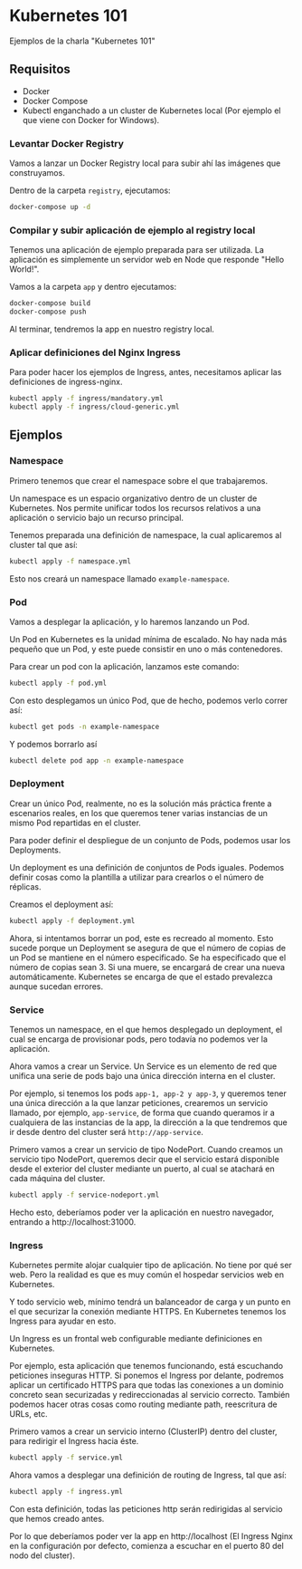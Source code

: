 # Kubernetes 101
Ejemplos de la charla "Kubernetes 101"

## Requisitos

- Docker
- Docker Compose
- Kubectl enganchado a un cluster de Kubernetes local (Por ejemplo el que viene con Docker for Windows).

### Levantar Docker Registry

Vamos a lanzar un Docker Registry local para subir ahí las imágenes que construyamos.

Dentro de la carpeta `registry`, ejecutamos:

```bash
docker-compose up -d
```

### Compilar y subir aplicación de ejemplo al registry local

Tenemos una aplicación de ejemplo preparada para ser utilizada. La aplicación es simplemente un servidor web en Node que responde "Hello World!".

Vamos a la carpeta `app` y dentro ejecutamos:

```bash
docker-compose build
docker-compose push
```

Al terminar, tendremos la app en nuestro registry local.

### Aplicar definiciones del Nginx Ingress

Para poder hacer los ejemplos de Ingress, antes, necesitamos aplicar las definiciones de ingress-nginx.

```bash
kubectl apply -f ingress/mandatory.yml
kubectl apply -f ingress/cloud-generic.yml
```

## Ejemplos

### Namespace

Primero tenemos que crear el namespace sobre el que trabajaremos.

Un namespace es un espacio organizativo dentro de un cluster de Kubernetes. Nos permite unificar todos los recursos relativos a una aplicación o servicio bajo un recurso principal.

Tenemos preparada una definición de namespace, la cual aplicaremos al cluster tal que así:

```bash
kubectl apply -f namespace.yml
```

Esto nos creará un namespace llamado `example-namespace`.

### Pod

Vamos a desplegar la aplicación, y lo haremos lanzando un Pod.

Un Pod en Kubernetes es la unidad mínima de escalado. No hay nada más pequeño que un Pod, y este puede consistir en uno o más contenedores.

Para crear un pod con la aplicación, lanzamos este comando:

```bash
kubectl apply -f pod.yml
```

Con esto desplegamos un único Pod, que de hecho, podemos verlo correr así:

```bash
kubectl get pods -n example-namespace
```

Y podemos borrarlo así

```bash
kubectl delete pod app -n example-namespace
```

### Deployment

Crear un único Pod, realmente, no es la solución más práctica frente a escenarios reales, en los que queremos tener varias instancias de un mismo Pod repartidas en el cluster.

Para poder definir el despliegue de un conjunto de Pods, podemos usar los Deployments.

Un deployment es una definición de conjuntos de Pods iguales. Podemos definir cosas como la plantilla a utilizar para crearlos o el número de réplicas.

Creamos el deployment así:

```bash
kubectl apply -f deployment.yml
```

Ahora, si intentamos borrar un pod, este es recreado al momento. Esto sucede porque un Deployment se asegura de que el número de copias de un Pod se mantiene en el número especificado. Se ha especificado que el número de copias sean 3. Si una muere, se encargará de crear una nueva automáticamente. Kubernetes se encarga de que el estado prevalezca aunque sucedan errores.

### Service

Tenemos un namespace, en el que hemos desplegado un deployment, el cual se encarga de provisionar pods, pero todavía no podemos ver la aplicación.

Ahora vamos a crear un Service. Un Service es un elemento de red que unifica una serie de pods bajo una única dirección interna en el cluster.

Por ejemplo, si tenemos los pods `app-1, app-2 y app-3`, y queremos tener una única dirección a la que lanzar peticiones, crearemos un servicio llamado, por ejemplo, `app-service`, de forma que cuando queramos ir a cualquiera de las instancias de la app, la dirección a la que tendremos que ir desde dentro del cluster será `http://app-service`.

Primero vamos a crear un servicio de tipo NodePort. Cuando creamos un servicio tipo NodePort, queremos decir que el servicio estará disponible desde el exterior del cluster mediante un puerto, al cual se atachará en cada máquina del cluster.

```bash
kubectl apply -f service-nodeport.yml
```

Hecho esto, deberíamos poder ver la aplicación en nuestro navegador, entrando a http://localhost:31000.

### Ingress

Kubernetes permite alojar cualquier tipo de aplicación. No tiene por qué ser web. Pero la realidad es que es muy común el hospedar servicios web en Kubernetes.

Y todo servicio web, mínimo tendrá un balanceador de carga y un punto en el que securizar la conexión mediante HTTPS. En Kubernetes tenemos los Ingress para ayudar en esto.

Un Ingress es un frontal web configurable mediante definiciones en Kubernetes.

Por ejemplo, esta aplicación que tenemos funcionando, está escuchando peticiones inseguras HTTP. Si ponemos el Ingress por delante, podremos aplicar un certificado HTTPS para que todas las conexiones a un dominio concreto sean securizadas y redireccionadas al servicio correcto. También podemos hacer otras cosas como routing mediante path, reescritura de URLs, etc.

Primero vamos a crear un servicio interno (ClusterIP) dentro del cluster, para redirigir el Ingress hacia éste.

```bash
kubectl apply -f service.yml
```

Ahora vamos a desplegar una definición de routing de Ingress, tal que así:

```bash
kubectl apply -f ingress.yml
```

Con esta definición, todas las peticiones http serán redirigidas al servicio que hemos creado antes.

Por lo que deberíamos poder ver la app en http://localhost (El Ingress Nginx en la configuración por defecto, comienza a escuchar en el puerto 80 del nodo del cluster).
